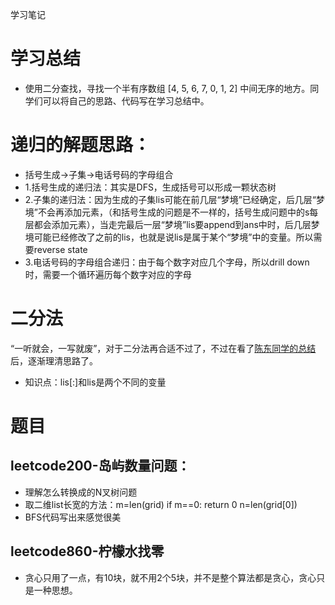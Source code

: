 学习笔记
# 学习总结
- 使用二分查找，寻找一个半有序数组 [4, 5, 6, 7, 0, 1, 2] 中间无序的地方。同学们可以将自己的思路、代码写在学习总结中。

# 递归的解题思路：
- 括号生成→子集→电话号码的字母组合
- 1.括号生成的递归法：其实是DFS，生成括号可以形成一颗状态树
- 2.子集的递归法：因为生成的子集lis可能在前几层“梦境”已经确定，后几层“梦境”不会再添加元素，（和括号生成的问题是不一样的，括号生成问题中的s每层都会添加元素），当走完最后一层“梦境”lis要append到ans中时，后几层梦境可能已经修改了之前的lis，也就是说lis是属于某个“梦境”中的变量。所以需要reverse state
- 3.电话号码的字母组合递归：由于每个数字对应几个字母，所以drill down时，需要一个循环遍历每个数字对应的字母
# 二分法
“一听就会，一写就废”，对于二分法再合适不过了，不过在看了[陈东同学的总结](https://github.com/chend0316/AlgorithmQIUZHAO/tree/master/Week_03) 后，逐渐理清思路了。

- 知识点：lis[:]和lis是两个不同的变量
# 题目
## leetcode200-岛屿数量问题：
- 理解怎么转换成的N叉树问题
- 取二维list长宽的方法：m=len(grid) if m==0: return 0  n=len(grid[0])
- BFS代码写出来感觉很美

## leetcode860-柠檬水找零
- 贪心只用了一点，有10块，就不用2个5块，并不是整个算法都是贪心，贪心只是一种思想。